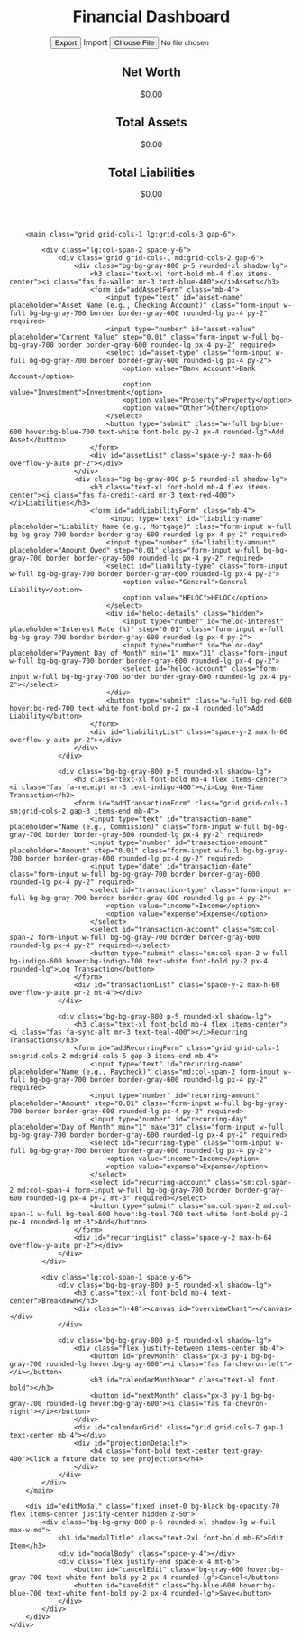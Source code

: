 

<!DOCTYPE html>
<html lang="en" class="dark">
<head>
    <meta charset="UTF-8">
    <meta name="viewport" content="width=device-width, initial-scale=1.0">
    <title>Comprehensive Financial Dashboard</title>
    <script src="https://cdn.tailwindcss.com"></script>
    <script src="https://cdn.jsdelivr.net/npm/chart.js"></script>
    <script src="https://cdn.jsdelivr.net/npm/dayjs@1/dayjs.min.js"></script>
    <link href="https://cdnjs.cloudflare.com/ajax/libs/font-awesome/6.4.0/css/all.min.css" rel="stylesheet">
    <style>
        :root { --bg-gray-900: #111827; --bg-gray-800: #1F2937; --bg-gray-700: #374151; --text-gray-200: #E5E7EB; --accent-blue: #3B82F6; }
        ::-webkit-scrollbar { width: 8px; }
        ::-webkit-scrollbar-track { background: var(--bg-gray-900); }
        ::-webkit-scrollbar-thumb { background: var(--bg-gray-700); border-radius: 4px; }
        ::-webkit-scrollbar-thumb:hover { background: #4B5563; }
        .calendar-day { transition: all 0.2s ease-in-out; position: relative; }
        .calendar-day:hover { transform: scale(1.05); background-color: var(--bg-gray-700); }
        .calendar-day.selected { background-color: var(--accent-blue); color: white; transform: scale(1.1); box-shadow: 0 0 15px rgba(59, 130, 246, 0.5); }
        .has-event::after {
            content: '';
            position: absolute;
            bottom: 4px;
            left: 50%;
            transform: translateX(-50%);
            width: 6px;
            height: 6px;
            border-radius: 50%;
            background-color: #34D399;
        }
        .form-input { margin-bottom: 0.75rem; }
    </style>
</head>
<body class="bg-bg-gray-900 text-text-gray-200 font-sans antialiased">
    <div class="container mx-auto p-4 lg:p-6">
                <header class="mb-6">
            <div class="flex flex-wrap justify-between items-center mb-4">
                <h1 class="text-3xl md:text-4xl font-bold text-white">Financial Dashboard</h1>
                <div class="flex items-center space-x-2 mt-4 sm:mt-0">
                    <button id="exportJsonBtn" title="Export Data to JSON" class="bg-blue-600 hover:bg-blue-700 text-white font-bold py-2 px-4 rounded-lg transition duration-300 flex items-center"><i class="fas fa-file-code mr-2"></i>Export</button>
                    <label for="importJsonInput" title="Import Data from JSON" class="bg-purple-600 hover:bg-purple-700 text-white font-bold py-2 px-4 rounded-lg transition duration-300 cursor-pointer flex items-center"><i class="fas fa-file-import mr-2"></i>Import</label>
                    <input type="file" id="importJsonInput" class="hidden" accept=".json">
                </div>
            </div>
            <div class="grid grid-cols-1 md:grid-cols-3 gap-4">
                <div class="bg-bg-gray-800 p-4 rounded-xl shadow-lg text-center">
                    <h2 class="text-md font-semibold text-gray-400">Net Worth</h2>
                    <p id="netWorth" class="text-3xl font-bold text-green-400">$0.00</p>
                </div>
                <div class="bg-bg-gray-800 p-4 rounded-xl shadow-lg text-center">
                    <h2 class="text-md font-semibold text-gray-400">Total Assets</h2>
                    <p id="totalAssets" class="text-3xl font-bold text-blue-400">$0.00</p>
                </div>
                <div class="bg-bg-gray-800 p-4 rounded-xl shadow-lg text-center">
                    <h2 class="text-md font-semibold text-gray-400">Total Liabilities</h2>
                    <p id="totalLiabilities" class="text-3xl font-bold text-red-400">$0.00</p>
                </div>
            </div>
        </header>

        <main class="grid grid-cols-1 lg:grid-cols-3 gap-6">

            <div class="lg:col-span-2 space-y-6">
                <div class="grid grid-cols-1 md:grid-cols-2 gap-6">
                    <div class="bg-bg-gray-800 p-5 rounded-xl shadow-lg">
                        <h3 class="text-xl font-bold mb-4 flex items-center"><i class="fas fa-wallet mr-3 text-blue-400"></i>Assets</h3>
                        <form id="addAssetForm" class="mb-4">
                            <input type="text" id="asset-name" placeholder="Asset Name (e.g., Checking Account)" class="form-input w-full bg-bg-gray-700 border border-gray-600 rounded-lg px-4 py-2" required>
                            <input type="number" id="asset-value" placeholder="Current Value" step="0.01" class="form-input w-full bg-bg-gray-700 border border-gray-600 rounded-lg px-4 py-2" required>
                            <select id="asset-type" class="form-input w-full bg-bg-gray-700 border border-gray-600 rounded-lg px-4 py-2">
                                <option value="Bank Account">Bank Account</option>
                                <option value="Investment">Investment</option>
                                <option value="Property">Property</option>
                                <option value="Other">Other</option>
                            </select>
                            <button type="submit" class="w-full bg-blue-600 hover:bg-blue-700 text-white font-bold py-2 px-4 rounded-lg">Add Asset</button>
                        </form>
                        <div id="assetList" class="space-y-2 max-h-60 overflow-y-auto pr-2"></div>
                    </div>
                    <div class="bg-bg-gray-800 p-5 rounded-xl shadow-lg">
                        <h3 class="text-xl font-bold mb-4 flex items-center"><i class="fas fa-credit-card mr-3 text-red-400"></i>Liabilities</h3>
                        <form id="addLiabilityForm" class="mb-4">
                             <input type="text" id="liability-name" placeholder="Liability Name (e.g., Mortgage)" class="form-input w-full bg-bg-gray-700 border border-gray-600 rounded-lg px-4 py-2" required>
                            <input type="number" id="liability-amount" placeholder="Amount Owed" step="0.01" class="form-input w-full bg-bg-gray-700 border border-gray-600 rounded-lg px-4 py-2" required>
                            <select id="liability-type" class="form-input w-full bg-bg-gray-700 border border-gray-600 rounded-lg px-4 py-2">
                                <option value="General">General Liability</option>
                                <option value="HELOC">HELOC</option>
                            </select>
                            <div id="heloc-details" class="hidden">
                                <input type="number" id="heloc-interest" placeholder="Interest Rate (%)" step="0.01" class="form-input w-full bg-bg-gray-700 border border-gray-600 rounded-lg px-4 py-2">
                                <input type="number" id="heloc-day" placeholder="Payment Day of Month" min="1" max="31" class="form-input w-full bg-bg-gray-700 border border-gray-600 rounded-lg px-4 py-2">
                                <select id="heloc-account" class="form-input w-full bg-bg-gray-700 border border-gray-600 rounded-lg px-4 py-2"></select>
                            </div>
                            <button type="submit" class="w-full bg-red-600 hover:bg-red-700 text-white font-bold py-2 px-4 rounded-lg">Add Liability</button>
                        </form>
                        <div id="liabilityList" class="space-y-2 max-h-60 overflow-y-auto pr-2"></div>
                    </div>
                </div>

                <div class="bg-bg-gray-800 p-5 rounded-xl shadow-lg">
                    <h3 class="text-xl font-bold mb-4 flex items-center"><i class="fas fa-receipt mr-3 text-indigo-400"></i>Log One-Time Transaction</h3>
                    <form id="addTransactionForm" class="grid grid-cols-1 sm:grid-cols-2 gap-3 items-end mb-4">
                        <input type="text" id="transaction-name" placeholder="Name (e.g., Commission)" class="form-input w-full bg-bg-gray-700 border border-gray-600 rounded-lg px-4 py-2" required>
                        <input type="number" id="transaction-amount" placeholder="Amount" step="0.01" class="form-input w-full bg-bg-gray-700 border border-gray-600 rounded-lg px-4 py-2" required>
                        <input type="date" id="transaction-date" class="form-input w-full bg-bg-gray-700 border border-gray-600 rounded-lg px-4 py-2" required>
                        <select id="transaction-type" class="form-input w-full bg-bg-gray-700 border border-gray-600 rounded-lg px-4 py-2">
                            <option value="income">Income</option>
                            <option value="expense">Expense</option>
                        </select>
                        <select id="transaction-account" class="sm:col-span-2 form-input w-full bg-bg-gray-700 border border-gray-600 rounded-lg px-4 py-2" required></select>
                        <button type="submit" class="sm:col-span-2 w-full bg-indigo-600 hover:bg-indigo-700 text-white font-bold py-2 px-4 rounded-lg">Log Transaction</button>
                    </form>
                    <div id="transactionList" class="space-y-2 max-h-60 overflow-y-auto pr-2 mt-4"></div>
                </div>

                <div class="bg-bg-gray-800 p-5 rounded-xl shadow-lg">
                    <h3 class="text-xl font-bold mb-4 flex items-center"><i class="fas fa-sync-alt mr-3 text-teal-400"></i>Recurring Transactions</h3>
                    <form id="addRecurringForm" class="grid grid-cols-1 sm:grid-cols-2 md:grid-cols-5 gap-3 items-end mb-4">
                        <input type="text" id="recurring-name" placeholder="Name (e.g., Paycheck)" class="md:col-span-2 form-input w-full bg-bg-gray-700 border border-gray-600 rounded-lg px-4 py-2" required>
                        <input type="number" id="recurring-amount" placeholder="Amount" step="0.01" class="form-input w-full bg-bg-gray-700 border border-gray-600 rounded-lg px-4 py-2" required>
                        <input type="number" id="recurring-day" placeholder="Day of Month" min="1" max="31" class="form-input w-full bg-bg-gray-700 border border-gray-600 rounded-lg px-4 py-2" required>
                        <select id="recurring-type" class="form-input w-full bg-bg-gray-700 border border-gray-600 rounded-lg px-4 py-2">
                            <option value="income">Income</option>
                            <option value="expense">Expense</option>
                        </select>
                        <select id="recurring-account" class="sm:col-span-2 md:col-span-4 form-input w-full bg-bg-gray-700 border border-gray-600 rounded-lg px-4 py-2 mt-3" required></select>
                        <button type="submit" class="sm:col-span-2 md:col-span-1 w-full bg-teal-600 hover:bg-teal-700 text-white font-bold py-2 px-4 rounded-lg mt-3">Add</button>
                    </form>
                    <div id="recurringList" class="space-y-2 max-h-64 overflow-y-auto pr-2"></div>
                </div>
            </div>

            <div class="lg:col-span-1 space-y-6">
                <div class="bg-bg-gray-800 p-5 rounded-xl shadow-lg">
                    <h3 class="text-xl font-bold mb-4 text-center">Breakdown</h3>
                    <div class="h-48"><canvas id="overviewChart"></canvas></div>
                </div>

                <div class="bg-bg-gray-800 p-5 rounded-xl shadow-lg">
                    <div class="flex justify-between items-center mb-4">
                        <button id="prevMonth" class="px-3 py-1 bg-bg-gray-700 rounded-lg hover:bg-gray-600"><i class="fas fa-chevron-left"></i></button>
                        <h3 id="calendarMonthYear" class="text-xl font-bold"></h3>
                        <button id="nextMonth" class="px-3 py-1 bg-bg-gray-700 rounded-lg hover:bg-gray-600"><i class="fas fa-chevron-right"></i></button>
                    </div>
                    <div id="calendarGrid" class="grid grid-cols-7 gap-1 text-center mb-4"></div>
                    <div id="projectionDetails">
                        <h4 class="font-bold text-center text-gray-400">Click a future date to see projections</h4>
                    </div>
                </div>
            </div>
        </main>

        <div id="editModal" class="fixed inset-0 bg-black bg-opacity-70 flex items-center justify-center hidden z-50">
            <div class="bg-bg-gray-800 p-6 rounded-xl shadow-lg w-full max-w-md">
                <h3 id="modalTitle" class="text-2xl font-bold mb-6">Edit Item</h3>
                <div id="modalBody" class="space-y-4"></div>
                <div class="flex justify-end space-x-4 mt-6">
                    <button id="cancelEdit" class="bg-gray-600 hover:bg-gray-700 text-white font-bold py-2 px-4 rounded-lg">Cancel</button>
                    <button id="saveEdit" class="bg-blue-600 hover:bg-blue-700 text-white font-bold py-2 px-4 rounded-lg">Save</button>
                </div>
            </div>
        </div>
    </div>

<script>
class FinanceDashboard {
    constructor() {
        this.state = {
            assets: [],
            liabilities: [],
            recurring: [],
            transactions: [],
            calendarDate: dayjs()
        };
        this.overviewChart = null;
        this.editingItem = null;
    }

    // --- SETUP ---
    init() {
        this.loadState();
        this.cacheDOMElements();
        this.addEventListeners();
        this.render();
    }

    cacheDOMElements() {
        this.dom = {
            netWorth: document.getElementById('netWorth'),
            totalAssets: document.getElementById('totalAssets'),
            totalLiabilities: document.getElementById('totalLiabilities'),
            assetList: document.getElementById('assetList'),
            liabilityList: document.getElementById('liabilityList'),
            liabilityType: document.getElementById('liability-type'),
            helocDetails: document.getElementById('heloc-details'),
            helocAccount: document.getElementById('heloc-account'),
            recurringList: document.getElementById('recurringList'),
            transactionList: document.getElementById('transactionList'), // Added
            recurringAccount: document.getElementById('recurring-account'),
            transactionAccount: document.getElementById('transaction-account'),
            calendarGrid: document.getElementById('calendarGrid'),
            calendarMonthYear: document.getElementById('calendarMonthYear'),
            projectionDetails: document.getElementById('projectionDetails'),
            modal: document.getElementById('editModal'),
            modalTitle: document.getElementById('modalTitle'),
            modalBody: document.getElementById('modalBody'),
        };
    }

    addEventListeners() {
        document.getElementById('addAssetForm').addEventListener('submit', this.handleAddAsset.bind(this));
        document.getElementById('addLiabilityForm').addEventListener('submit', this.handleAddLiability.bind(this));
        this.dom.liabilityType.addEventListener('change', this.toggleHelocDetails.bind(this));
        document.getElementById('addRecurringForm').addEventListener('submit', this.handleAddRecurring.bind(this));
        document.getElementById('addTransactionForm').addEventListener('submit', this.handleAddTransaction.bind(this));
        document.getElementById('prevMonth').addEventListener('click', () => this.changeMonth(-1));
        document.getElementById('nextMonth').addEventListener('click', () => this.changeMonth(1));
        this.dom.calendarGrid.addEventListener('click', this.handleCalendarClick.bind(this));
        document.getElementById('exportJsonBtn').addEventListener('click', this.exportToJson.bind(this));
        document.getElementById('importJsonInput').addEventListener('change', this.importFromJson.bind(this));
        document.getElementById('cancelEdit').addEventListener('click', this.closeModal.bind(this));
        document.getElementById('saveEdit').addEventListener('click', this.handleSaveEdit.bind(this));
    }

    // --- DATA PERSISTENCE ---
    saveState() {
        localStorage.setItem('financeDashboardState_v4', JSON.stringify(this.state));
    }

    loadState() {
        const savedState = localStorage.getItem('financeDashboardState_v4');
        if (savedState) {
            const parsed = JSON.parse(savedState);
            this.state = {
                assets: [], liabilities: [], recurring: [], transactions: [],
                ...parsed
            };
            this.state.calendarDate = dayjs(this.state.calendarDate);
        }
    }

    // --- CORE RENDER LOGIC ---
    render() {
        const calcs = this.calculateFinancials();
        this.dom.netWorth.textContent = formatCurrency(calcs.netWorth);
        this.dom.totalAssets.textContent = formatCurrency(calcs.totalAssets);
        this.dom.totalLiabilities.textContent = formatCurrency(calcs.totalLiabilities);
                        
        this.renderBankAccounts();
        this.renderList(this.state.assets, this.dom.assetList, 'asset');
        this.renderLiabilitiesList();
        this.renderRecurringList();
        this.renderTransactionList(); // Added
        this.renderOverviewChart(calcs.totalAssets, calcs.totalLiabilities);
        this.renderCalendar();
        this.renderProjections(dayjs());
    }

    renderList(items, element, type) {
        element.innerHTML = items.map(item => `
            <div class="bg-bg-gray-700 p-3 rounded-lg flex justify-between items-center">
                <div>
                    <p class="font-bold">${item.name}</p>
                    <p class="text-sm ${type === 'asset' ? 'text-blue-300' : 'text-red-300'}">${formatCurrency(item.value)}</p>
                </div>
                <div>
                    <button onclick="window.app.openModal('${type}', '${item.id}')" class="text-yellow-400 hover:text-yellow-300 mr-2"><i class="fas fa-edit"></i></button>
                    <button onclick="window.app.deleteItem('${type}', '${item.id}')" class="text-red-500 hover:text-red-400"><i class="fas fa-trash"></i></button>
                </div>
            </div>
        `).join('');
    }

    renderLiabilitiesList() {
        this.dom.liabilityList.innerHTML = this.state.liabilities.map(item => `
            <div class="bg-bg-gray-700 p-3 rounded-lg flex justify-between items-center">
                <div>
                    <p class="font-bold">${item.name} ${item.type === 'HELOC' ? `<span class="text-xs bg-red-500 text-white px-2 py-1 rounded-full ml-2">HELOC</span>` : ''}</p>
                    <p class="text-sm text-red-300">${formatCurrency(item.value)} ${item.type === 'HELOC' ? `@ ${item.interestRate}%` : ''}</p>
                </div>
                <div>
                    <button onclick="window.app.openModal('liability', '${item.id}')" class="text-yellow-400 hover:text-yellow-300 mr-2"><i class="fas fa-edit"></i></button>
                    <button onclick="window.app.deleteItem('liability', '${item.id}')" class="text-red-500 hover:text-red-400"><i class="fas fa-trash"></i></button>
                </div>
            </div>
        `).join('');
    }

    renderRecurringList() {
        this.dom.recurringList.innerHTML = this.state.recurring.map(item => {
            const isIncome = item.type === 'income';
            const isLinked = item.linkedLiabilityId;
            return `
            <div class="bg-bg-gray-700 p-3 rounded-lg flex justify-between items-center ${isLinked ? 'opacity-60' : ''}">
                <div>
                    <p class="font-bold">${item.name} ${isLinked ? '<i class="fas fa-link text-xs ml-2"></i>' : ''}</p>
                    <p class="text-sm ${isIncome ? 'text-green-300' : 'text-orange-300'}">
                        ${formatCurrency(item.amount)} on day ${item.day}
                    </p>
                </div>
                <div>
                    ${!isLinked ? `
                    <button onclick="window.app.openModal('recurring', '${item.id}')" class="text-yellow-400 hover:text-yellow-300 mr-2"><i class="fas fa-edit"></i></button>
                    <button onclick="window.app.deleteItem('recurring', '${item.id}')" class="text-red-500 hover:text-red-400"><i class="fas fa-trash"></i></button>
                    ` : ''}
                </div>
            </div>
        `}).join('');
    }
    
    // Added function to display transactions
    renderTransactionList() {
        const sortedTransactions = [...this.state.transactions].sort((a, b) => dayjs(b.date).valueOf() - dayjs(a.date).valueOf());
        this.dom.transactionList.innerHTML = sortedTransactions.map(item => {
            const isIncome = item.type === 'income';
            const account = this.state.assets.find(a => a.id === item.accountId);
            return `
                <div class="bg-bg-gray-700 p-3 rounded-lg flex justify-between items-center">
                    <div>
                        <p class="font-bold">${item.name}</p>
                        <p class="text-sm ${isIncome ? 'text-green-300' : 'text-orange-300'}">
                            ${isIncome ? '+' : '-'}${formatCurrency(item.amount)} on ${dayjs(item.date).format('MMM D, YYYY')}
                        </p>
                        <p class="text-xs text-gray-400">Account: ${account ? account.name : 'N/A'}</p>
                    </div>
                    <div>
                        <button onclick="window.app.openModal('transaction', '${item.id}')" class="text-yellow-400 hover:text-yellow-300 mr-2"><i class="fas fa-edit"></i></button>
                        <button onclick="window.app.deleteItem('transaction', '${item.id}')" class="text-red-500 hover:text-red-400"><i class="fas fa-trash"></i></button>
                    </div>
                </div>
            `;
        }).join('');
    }

    renderBankAccounts() {
        const bankAccounts = this.state.assets.filter(a => a.type === 'Bank Account');
        const options = bankAccounts.map(acc => `<option value="${acc.id}">${acc.name}</option>`).join('');
        this.dom.recurringAccount.innerHTML = options;
        this.dom.helocAccount.innerHTML = options;
        this.dom.transactionAccount.innerHTML = options;
    }

    renderOverviewChart(assets, liabilities) {
        const ctx = document.getElementById('overviewChart').getContext('2d');
        const data = {
            labels: ['Assets', 'Liabilities'],
            datasets: [{
                data: [assets, liabilities],
                backgroundColor: ['#3B82F6', '#EF4444'],
                borderColor: '#1F2937',
                borderWidth: 4
            }]
        };
        if (this.overviewChart) {
            this.overviewChart.data = data;
            this.overviewChart.update();
        } else {
            this.overviewChart = new Chart(ctx, {
                type: 'doughnut', data,
                options: { responsive: true, maintainAspectRatio: false, plugins: { legend: { position: 'bottom', labels: { color: '#E5E7EB' } } } }
            });
        }
    }

    // --- CALENDAR & PROJECTIONS ---
    changeMonth(direction) {
        this.state.calendarDate = this.state.calendarDate.add(direction, 'month');
        this.renderCalendar();
    }

    renderCalendar() {
        this.dom.calendarMonthYear.textContent = this.state.calendarDate.format('MMMM YYYY');
        this.dom.calendarGrid.innerHTML = '';
        const startOfMonth = this.state.calendarDate.startOf('month');
        const daysInMonth = this.state.calendarDate.daysInMonth();
        const startDayOfWeek = startOfMonth.day();
        ['S', 'M', 'T', 'W', 'T', 'F', 'S'].forEach(day => { this.dom.calendarGrid.innerHTML += `<div class="font-bold text-gray-400 text-sm">${day}</div>`; });
        for (let i = 0; i < startDayOfWeek; i++) { this.dom.calendarGrid.innerHTML += `<div></div>`; }
        for (let i = 1; i <= daysInMonth; i++) {
            const dayDate = startOfMonth.date(i);
            const isToday = dayDate.isSame(dayjs(), 'day');
            const hasRecurringEvent = this.state.recurring.some(r => r.day === i);
            const hasOneTimeEvent = this.state.transactions.some(t => dayjs(t.date).isSame(dayDate, 'month') && dayjs(t.date).date() === i);
            this.dom.calendarGrid.innerHTML += `<div class="calendar-day p-2 rounded-full cursor-pointer ${isToday ? 'bg-indigo-600 text-white' : ''} ${hasRecurringEvent || hasOneTimeEvent ? 'has-event' : ''}" data-date="${dayDate.format('YYYY-MM-DD')}">${i}</div>`;
        }
    }

    handleCalendarClick(e) {
        if (e.target.classList.contains('calendar-day') && e.target.dataset.date) {
            const selectedDate = dayjs(e.target.dataset.date);
            this.renderProjections(selectedDate);
            this.dom.calendarGrid.querySelectorAll('.calendar-day.selected').forEach(el => el.classList.remove('selected'));
            e.target.classList.add('selected');
        }
    }

    renderProjections(date) {
        const calcs = this.calculateFinancials(date);
        const recurringForDay = this.state.recurring.filter(item => item.day === date.date());
        const oneTimeForDay = this.state.transactions.filter(item => dayjs(item.date).isSame(date, 'day'));
        let html = `<h4 class="font-bold mb-2">Details for ${date.format('MMM D, YYYY')}</h4>`;
        html += '<h5 class="font-semibold text-sm text-gray-400 mb-1 mt-3">Transactions on this Day</h5>';
        if (recurringForDay.length > 0 || oneTimeForDay.length > 0) {
            html += '<div class="space-y-1 text-sm">';
            [...recurringForDay, ...oneTimeForDay].forEach(item => {
                const isIncome = item.type === 'income';
                html += `<div class="flex justify-between bg-bg-gray-700 p-2 rounded-md"><span>${item.name}</span><span class="font-semibold ${isIncome ? 'text-green-400' : 'text-red-400'}">${isIncome ? '+' : '-'}${formatCurrency(item.amount)}</span></div>`;
            });
            html += '</div>';
        } else {
            html += '<p class="text-sm text-gray-400">No transactions scheduled for this day.</p>';
        }
        html += '<h5 class="font-semibold text-sm text-gray-400 mb-1 mt-3">Projected End-of-Day Balances</h5>';
        if (Object.keys(calcs.bankAccountBalances).length > 0) {
            html += '<div class="space-y-1 text-sm">';
            for (const accountId in calcs.bankAccountBalances) {
                const account = this.state.assets.find(a => a.id === accountId);
                if (account) {
                    html += `<div class="flex justify-between bg-bg-gray-700 p-2 rounded-md"><span>${account.name}:</span> <span class="font-semibold">${formatCurrency(calcs.bankAccountBalances[accountId])}</span></div>`;
                }
            }
            html += '</div>';
        } else {
            html += '<p class="text-sm text-gray-400">Add a bank account to see projections.</p>';
        }
        this.dom.projectionDetails.innerHTML = html;
    }

    // --- CALCULATION LOGIC ---
    calculateFinancials(untilDate = dayjs()) {
        const allTransactions = this.getAllTransactions(untilDate);
        const bankAccountBalances = {};
        this.state.assets.filter(a => a.type === 'Bank Account').forEach(account => {
            const balance = allTransactions
                .filter(t => t.accountId === account.id)
                .reduce((acc, t) => acc + (t.type === 'income' ? t.amount : -t.amount), account.value);
            bankAccountBalances[account.id] = balance;
        });
        const nonBankAssetsValue = this.state.assets
            .filter(a => a.type !== 'Bank Account')
            .reduce((sum, asset) => sum + asset.value, 0);
        const totalAssets = Object.values(bankAccountBalances).reduce((sum, bal) => sum + bal, 0) + nonBankAssetsValue;
        const totalLiabilities = this.state.liabilities.reduce((sum, liability) => sum + liability.value, 0);
        const netWorth = totalAssets - totalLiabilities;
        return { totalAssets, totalLiabilities, netWorth, bankAccountBalances };
    }

    getAllTransactions(untilDate) {
        const today = dayjs();
        const projectedRecurring = [];
        this.state.recurring.forEach(item => {
            let nextDate = today.date(item.day);
            if (today.date() > item.day) { nextDate = nextDate.add(1, 'month'); }
            while (nextDate.isBefore(untilDate) || nextDate.isSame(untilDate, 'day')) {
                projectedRecurring.push({ ...item, date: nextDate.format('YYYY-MM-DD') });
                nextDate = nextDate.add(1, 'month');
            }
        });
        const pastAndFutureOneTime = this.state.transactions.filter(t => dayjs(t.date).isBefore(untilDate.add(1, 'day')));
        return [...pastAndFutureOneTime, ...projectedRecurring];
    }

    // --- EVENT HANDLERS & UI ---
    handleAddAsset(e) {
        e.preventDefault();
        const form = e.target;
        this.state.assets.push({ id: `asset-${Date.now()}`, name: form['asset-name'].value, value: parseFloat(form['asset-value'].value), type: form['asset-type'].value });
        form.reset();
        this.saveAndRender();
    }

    handleAddLiability(e) {
        e.preventDefault();
        const form = e.target;
        const newLiability = {
            id: `liability-${Date.now()}`,
            name: form['liability-name'].value,
            value: parseFloat(form['liability-amount'].value),
            type: form['liability-type'].value
        };
        if (newLiability.type === 'HELOC') {
            const interestRate = parseFloat(form['heloc-interest'].value);
            const day = parseInt(form['heloc-day'].value);
            const accountId = form['heloc-account'].value;
            if (!interestRate || !day || !accountId) { alert("Please fill out all HELOC details."); return; }
            newLiability.interestRate = interestRate;
            const interestAmount = (newLiability.value * (interestRate / 100)) / 12;
            this.state.recurring.push({ id: `rec-${newLiability.id}`, linkedLiabilityId: newLiability.id, name: `${newLiability.name} Interest`, amount: interestAmount, day: day, type: 'expense', accountId: accountId });
        }
        this.state.liabilities.push(newLiability);
        form.reset();
        this.toggleHelocDetails();
        this.saveAndRender();
    }

    handleAddRecurring(e) {
        e.preventDefault();
        const form = e.target;
        if (!this.dom.recurringAccount.value) { alert("Please add a bank account first."); return; }
        this.state.recurring.push({ id: `rec-${Date.now()}`, name: form['recurring-name'].value, amount: parseFloat(form['recurring-amount'].value), day: parseInt(form['recurring-day'].value), type: form['recurring-type'].value, accountId: this.dom.recurringAccount.value });
        form.reset();
        this.saveAndRender();
    }

    handleAddTransaction(e) {
        e.preventDefault();
        const form = e.target;
        if (!this.dom.transactionAccount.value) { alert("Please add a bank account first."); return; }
        this.state.transactions.push({ id: `trans-${Date.now()}`, name: form['transaction-name'].value, amount: parseFloat(form['transaction-amount'].value), date: form['transaction-date'].value, type: form['transaction-type'].value, accountId: this.dom.transactionAccount.value });
        form.reset();
        this.saveAndRender();
    }

    deleteItem(type, id) {
        if (!confirm(`Are you sure you want to delete this ${type}?`)) return;
        
        const key = type === 'liability' ? 'liabilities' : (type === 'recurring' ? 'recurring' : type + 's');
        
        if (type === 'liability') {
            const liability = this.state.liabilities.find(l => l.id === id);
            if (liability && liability.type === 'HELOC') {
                this.state.recurring = this.state.recurring.filter(r => r.linkedLiabilityId !== id);
            }
        }
        
        if (this.state[key]) {
            this.state[key] = this.state[key].filter(item => item.id !== id);
            this.saveAndRender();
        } else {
            console.error(`Could not find state array for type: ${type}`);
        }
    }

    toggleHelocDetails() {
        this.dom.helocDetails.classList.toggle('hidden', this.dom.liabilityType.value !== 'HELOC');
    }

    saveAndRender() {
        this.saveState();
        this.render();
    }

    // --- MODAL LOGIC (FULLY CORRECTED) ---
    openModal(type, id) {
        const key = type === 'liability' ? 'liabilities' : (type === 'recurring' ? 'recurring' : type + 's');
        const items = this.state[key];
        if (!items) { console.error(`Could not find state array for type: ${type}`); return; }
        
        const item = items.find(i => i.id === id);
        if (!item) { console.error(`Could not find item with id: ${id} in ${key}`); return; }

        this.editingItem = { type, id };
        this.dom.modalTitle.textContent = `Edit ${type.charAt(0).toUpperCase() + type.slice(1)}`;
        const valueKey = ['recurring', 'transaction'].includes(type) ? 'amount' : 'value';

        let bodyHtml = `<input type="text" id="edit-name" value="${item.name}" class="form-input w-full bg-bg-gray-700 p-2 rounded">`;
        bodyHtml += `<input type="number" id="edit-value" value="${item[valueKey]}" step="0.01" class="form-input w-full bg-bg-gray-700 p-2 rounded">`;
        if (type === 'transaction') {
            bodyHtml += `<input type="date" id="edit-date" value="${item.date}" class="form-input w-full bg-bg-gray-700 p-2 rounded">`;
        }
        if (type === 'liability' && item.type === 'HELOC') {
             bodyHtml += `<input type="number" id="edit-interest" value="${item.interestRate}" step="0.01" class="form-input w-full bg-bg-gray-700 p-2 rounded" placeholder="Interest Rate (%)">`;
        }

        this.dom.modalBody.innerHTML = bodyHtml;
        this.dom.modal.classList.remove('hidden');
    }

    closeModal() {
        this.dom.modal.classList.add('hidden');
        this.editingItem = null;
    }

    handleSaveEdit() {
        if (!this.editingItem) return;
        const { type, id } = this.editingItem;
        const key = type === 'liability' ? 'liabilities' : (type === 'recurring' ? 'recurring' : type + 's');
        const items = this.state[key];
        const itemIndex = items.findIndex(i => i.id === id);
        if (itemIndex === -1) return;

        items[itemIndex].name = document.getElementById('edit-name').value;
        const valueKey = ['recurring', 'transaction'].includes(type) ? 'amount' : 'value';
        items[itemIndex][valueKey] = parseFloat(document.getElementById('edit-value').value);
        if (type === 'transaction') {
            items[itemIndex].date = document.getElementById('edit-date').value;
        }
        if (type === 'liability' && items[itemIndex].type === 'HELOC') {
            const newInterest = parseFloat(document.getElementById('edit-interest').value);
            items[itemIndex].interestRate = newInterest;
            const linkedRecurring = this.state.recurring.find(r => r.linkedLiabilityId === id);
            if(linkedRecurring) {
                linkedRecurring.amount = (items[itemIndex].value * (newInterest / 100)) / 12;
            }
        }
        this.saveAndRender();
        this.closeModal();
    }

    // --- IMPORT/EXPORT ---
    exportToJson() {
        const dataStr = JSON.stringify(this.state);
        const blob = new Blob([dataStr], { type: 'application/json' });
        const url = URL.createObjectURL(blob);
        const a = document.createElement('a');
        a.href = url;
        a.download = 'financial_dashboard_data.json';
        a.click();
        URL.revokeObjectURL(url);
    }

    importFromJson(event) {
        const file = event.target.files[0];
        if (!file) return;
        const reader = new FileReader();
        reader.onload = (e) => {
            try {
                const importedState = JSON.parse(e.target.result);
                if (importedState.assets && importedState.liabilities) {
                    this.state = importedState;
                    this.state.calendarDate = dayjs(this.state.calendarDate);
                    this.saveAndRender();
                    alert('Data imported successfully!');
                } else {
                    alert('Invalid JSON file format.');
                }
            } catch (error) {
                alert('Error parsing JSON file.');
                console.error(error);
            }
        };
        reader.readAsText(file);
        event.target.value = '';
    }
}

// Helper functions
const formatCurrency = (value) => new Intl.NumberFormat('en-US', { style: 'currency', currency: 'USD' }).format(value || 0);
        
// --- SINGLE INITIALIZATION ---
window.app = new FinanceDashboard();
document.addEventListener('DOMContentLoaded', () => window.app.init());
</script>
</body>
</html>
